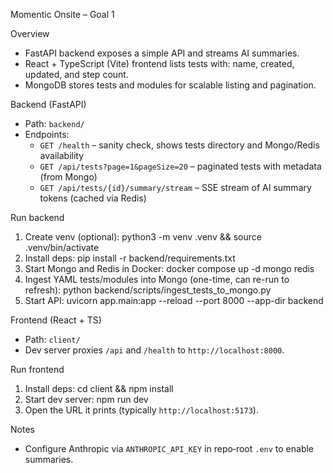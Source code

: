 Momentic Onsite – Goal 1

Overview
- FastAPI backend exposes a simple API and streams AI summaries.
- React + TypeScript (Vite) frontend lists tests with: name, created, updated, and step count.
 - MongoDB stores tests and modules for scalable listing and pagination.

Backend (FastAPI)
- Path: `backend/`
- Endpoints:
  - `GET /health` – sanity check, shows tests directory and Mongo/Redis availability
  - `GET /api/tests?page=1&pageSize=20` – paginated tests with metadata (from Mongo)
  - `GET /api/tests/{id}/summary/stream` – SSE stream of AI summary tokens (cached via Redis)

Run backend
1) Create venv (optional):
   python3 -m venv .venv && source .venv/bin/activate
2) Install deps:
   pip install -r backend/requirements.txt
3) Start Mongo and Redis in Docker:
   docker compose up -d mongo redis
4) Ingest YAML tests/modules into Mongo (one-time, can re-run to refresh):
   python backend/scripts/ingest_tests_to_mongo.py
5) Start API:
   uvicorn app.main:app --reload --port 8000 --app-dir backend

Frontend (React + TS)
- Path: `client/`
- Dev server proxies `/api` and `/health` to `http://localhost:8000`.

Run frontend
1) Install deps:
   cd client && npm install
2) Start dev server:
   npm run dev
3) Open the URL it prints (typically `http://localhost:5173`).

Notes
- Configure Anthropic via `ANTHROPIC_API_KEY` in repo‑root `.env` to enable summaries.
